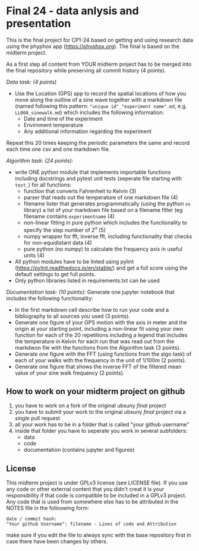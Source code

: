 # Final 24 - data anlysis and presentation

This is the final project for CP1-24 based on getting and using research data using the phyphox app (https://phyphox.org).
The final is based on the midterm project.

As a first step all content from YOUR midterm project has to be merged into the final repository while preserving all commit history (4 points).

*Data task: (4 points)*
- Use the Location (GPS) app to record the spatial locations of how you move along the outline of a sine wave together with a markdown file (named following this pattern: `"unique id"_"experiment name".md`, e.g. `LL008_sinewalk.md`) which includes the following information:
   - Date and time of the experiment
   - Envirnment temperature
   - Any additional information regarding the experiment
 
Repeat this 20 times keeping the periodic parameters the same and record each time one csv and one markdown file.

*Algorithm  task: (24 points):*
- write ONE python module that implements importable functions including docstrings and pytest unit tests (seperate file starting with `test_`) for all functions:
   - function that converts Fahrenheit to Kelvin (3)
   - parser that reads out the temperature of one markdown file (4)
   - filename lister that generates programmatically (using the python `os` library) a list of your markdown file based on a filename filter (eg filename contains `experimentname` (4)
   - non-linear fitting in pure python which includes the functionality to specify the step number of $2^n$ (5)
   - numpy wrapper for fft, inverse fft, including functionality that checks for non-equidistant data (4)
   - pure python (no numpy) to calculate the frequency axis in useful units (4)
- All python modules have to be linted using pylint (https://pylint.readthedocs.io/en/stable/) and get a full score using the default settings to get full points.
- Only python libraries listed in requirements.txt can be used

*Documentation task: (10 points):*
Generate one jupyter notebook that includes the following functionality:
- In the first markdown cell describe how to run your code and a bibliography to all sources you used (3 points).
- Generate *one* figure of your GPS motion with the axis in meter and the origin at your starting point, including a non-linear fit using your own function for each of the 20 repetitions including a legend that includes the temperature in Kelvin for each run that was read out from the markdwon file with the functions from the Algorithm task (3 points).
- Generate *one* figure with the FFT (using functions from the algo task) of each of your walks with the frequency in the unit of 1/100m (2 points).
- Generate *one* figure that shows the inverse FFT of the filtered mean value of your sine walk frequency (2 points).

## How to work on your midterm project on github

1. you have to work on a fork of the original ubsuny *final* project
2. you have to submit your work to the original ubsuny *final* project via a *single* pull request
3. all your work has to be in a folder that is called "your github username"
4. inside that folder you have to seperate you work in several subfolders:
     - data
     - code
     - documentation (contains jupyter and figures)

## License
This midterm project is under GPLv3 license (see LICENSE file).
If you use any code or other external content that you didn't creat it is your responsibility if that code is compatible to be included in a GPLv3 project. Any code that is used from somewhere else has to be attributed in the NOTES file in the folloowing form:

``` text
date / commit hash:
"Your github Username": filename - Lines of code and Attribution
```
 make sure if you edit the file to always sync with the base repository first in case there have been changes by others.
